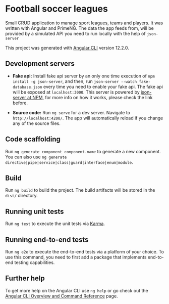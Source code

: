 # Football soccer leagues

Small CRUD application to manage sport leagues, teams and players. It was written with Angular and PrimeNG. The data the app feeds from, will be provided by a simulated API you need to run locally with the help of `json-server`

This project was generated with [Angular CLI](https://github.com/angular/angular-cli) version 12.2.0.

## Development servers

- **Fake api:** Install fake api server by an only one time execution of `npm install -g json-server`, and then, run `json-server --watch fake-database.json` every time you need to enable your fake api. The fake api will be exposed at `localhost:3000`. This server is powered by [json-server at NPM](https://www.npmjs.com/package/json-server), for more info on how it works, please check the link before.

- **Source code:** Run `ng serve` for a dev server. Navigate to `http://localhost:4200/`. The app will automatically reload if you change any of the source files.

## Code scaffolding

Run `ng generate component component-name` to generate a new component. You can also use `ng generate directive|pipe|service|class|guard|interface|enum|module`.

## Build

Run `ng build` to build the project. The build artifacts will be stored in the `dist/` directory.

## Running unit tests

Run `ng test` to execute the unit tests via [Karma](https://karma-runner.github.io).

## Running end-to-end tests

Run `ng e2e` to execute the end-to-end tests via a platform of your choice. To use this command, you need to first add a package that implements end-to-end testing capabilities.

## Further help

To get more help on the Angular CLI use `ng help` or go check out the [Angular CLI Overview and Command Reference](https://angular.io/cli) page.
